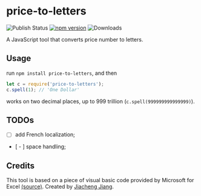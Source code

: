 # price-to-letters
![Publish Status](https://github.com/ajaxjiang96/price-to-letters/actions/workflows/npm-publish.yml/badge.svg)
[![npm version](https://badge.fury.io/js/price-to-letters.svg)](https://badge.fury.io/js/price-to-letters)
![Downloads](https://img.shields.io/npm/dt/price-to-letters)

A JavaScript tool that converts price number to letters.

## Usage

run `npm install price-to-letters`, and then

```javascript
let c = require('price-to-letters');
c.spell(1); // 'One Dollar'
```

works on two decimal places, up to 999 trillion (`c.spell(999999999999999)`).

## TODOs
- [   ] add French localization;
- [ - ] space handling;

## Credits
This tool is based on a piece of visual basic code provided by Microsoft for Excel [(source)](https://support.microsoft.com/en-in/help/213360/how-to-convert-a-numeric-value-into-english-words-in-excel). Created by [Jiacheng Jiang](http://ajaxjiang96.com).
